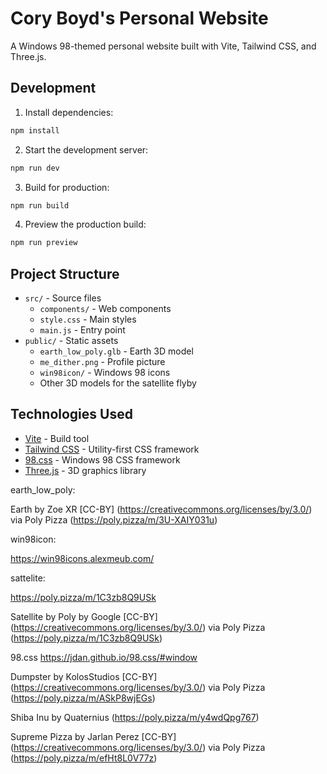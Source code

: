 # Cory Boyd's Personal Website

A Windows 98-themed personal website built with Vite, Tailwind CSS, and Three.js.

## Development

1. Install dependencies:

```bash
npm install
```

2. Start the development server:

```bash
npm run dev
```

3. Build for production:

```bash
npm run build
```

4. Preview the production build:

```bash
npm run preview
```

## Project Structure

- `src/` - Source files
  - `components/` - Web components
  - `style.css` - Main styles
  - `main.js` - Entry point
- `public/` - Static assets
  - `earth_low_poly.glb` - Earth 3D model
  - `me_dither.png` - Profile picture
  - `win98icon/` - Windows 98 icons
  - Other 3D models for the satellite flyby

## Technologies Used

- [Vite](https://vitejs.dev/) - Build tool
- [Tailwind CSS](https://tailwindcss.com/) - Utility-first CSS framework
- [98.css](https://github.com/jdan/98.css) - Windows 98 CSS framework
- [Three.js](https://threejs.org/) - 3D graphics library

earth_low_poly:

Earth by Zoe XR [CC-BY] (https://creativecommons.org/licenses/by/3.0/) via Poly Pizza (https://poly.pizza/m/3U-XAIY031u)

win98icon:

https://win98icons.alexmeub.com/

sattelite:

https://poly.pizza/m/1C3zb8Q9USk

Satellite by Poly by Google [CC-BY] (https://creativecommons.org/licenses/by/3.0/) via Poly Pizza (https://poly.pizza/m/1C3zb8Q9USk)

98.css https://jdan.github.io/98.css/#window

Dumpster by KolosStudios [CC-BY] (https://creativecommons.org/licenses/by/3.0/) via Poly Pizza (https://poly.pizza/m/ASkP8wjEGs)

Shiba Inu by Quaternius (https://poly.pizza/m/y4wdQpg767)

Supreme Pizza by Jarlan Perez [CC-BY] (https://creativecommons.org/licenses/by/3.0/) via Poly Pizza (https://poly.pizza/m/efHt8L0V77z)

